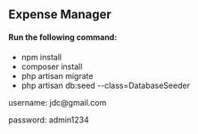 <h2>Expense Manager</h2>

<h4>Run the following command:</h3>
<ul>
    <li>npm install</li>
    <li>composer install</li>
    <li>php artisan migrate</li>
    <li>php artisan db:seed --class=DatabaseSeeder</li>
</ul>

<p>username: jdc@gmail.com</p>
<p>password: admin1234</p>